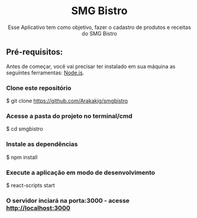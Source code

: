  <h1 align="center">SMG Bistro</h1>
 
 
 <p align="center">Esse Aplicativo tem como objetivo, fazer o cadastro de produtos e receitas do SMG Bistro</p>

## Pré-requisitos:

Antes de começar, você vai precisar ter instalado em sua máquina as seguintes ferramentas:
[Node.js](https://nodejs.org/en/). 


### Clone este repositório
$ git clone <https://github.com/Arakakig/smgbistro>

### Acesse a pasta do projeto no terminal/cmd
$ cd smgbistro

### Instale as dependências
$ npm install

### Execute a aplicação em modo de desenvolvimento
$ react-scripts start

### O servidor inciará na porta:3000 - acesse <http://localhost:3000>
```
